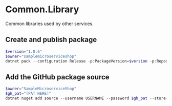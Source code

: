 ﻿# Common.Library
Common libraries used by other services.

## Create and publish package
```powershell
$version="1.0.6"
$owner="samplemicroserviceshop"
dotnet pack --configuration Release -p:PackageVersion=$version -p:RepositoryUrl=https://github.com/$owner/Common.Library -o ..\..\packages\SampleMicroserviceShop
```

 ## Add the GitHub package source
```powershell
$owner="SampleMicroserviceShop"
$gh_pat="[PAT HERE]"
dotnet nuget add source --username USERNAME --password $gh_pat --store-password-in-clear-text --name github https://nuget.pkg.github.com/$owner/index.json
```